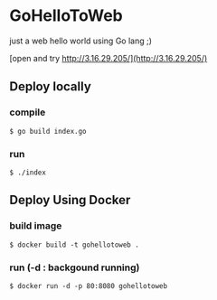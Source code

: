 # GoHelloToWeb

just a web hello world using Go lang ;)

[open and try http://3.16.29.205/](http://3.16.29.205/)

## Deploy locally
### compile
```
$ go build index.go
```

### run
```
$ ./index
```

## Deploy Using Docker

### build image
```
$ docker build -t gohellotoweb .
```

### run (-d : backgound running)
```
$ docker run -d -p 80:8080 gohellotoweb
```
